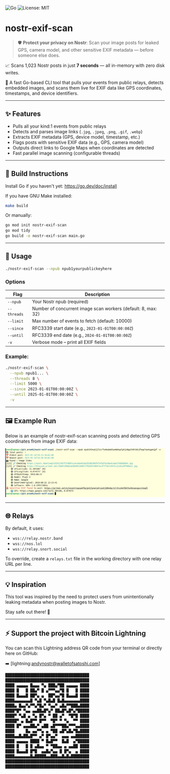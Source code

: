 ![Go](https://img.shields.io/badge/Go-1.22+-blue?logo=go)
![License: MIT](https://img.shields.io/badge/License-MIT-yellow.svg)

# nostr-exif-scan

> 🛡️ **Protect your privacy on Nostr**: Scan your image posts for leaked GPS, camera model, and other sensitive EXIF metadata — before someone else does.

📈 Scans 1,023 Nostr posts in just **7 seconds** — all in-memory with zero disk writes.

🚀 A fast Go-based CLI tool that pulls your events from public relays, detects embedded images, and scans them live for EXIF data like GPS coordinates, timestamps, and device identifiers.

---

## ✨ Features

- Pulls all your kind:1 events from public relays
- Detects and parses image links (`.jpg`, `.jpeg`, `.png`, `.gif`, `.webp`)
- Extracts EXIF metadata (GPS, device model, timestamp, etc.)
- Flags posts with sensitive EXIF data (e.g., GPS, camera model)
- Outputs direct links to Google Maps when coordinates are detected
- Fast parallel image scanning (configurable threads)

---

## 🔧 Build Instructions

Install Go if you haven't yet: https://go.dev/doc/install

If you have GNU Make installed:

```bash
make build
```

Or manually:

```bash
go mod init nostr-exif-scan
go mod tidy
go build -o nostr-exif-scan main.go
```

---

## 🚀 Usage

```bash
./nostr-exif-scan --npub npub1yourpublickeyhere
```

### Options

| Flag        | Description                                                   |
| ----------- | ------------------------------------------------------------- |
| `--npub`    | Your Nostr npub (required)                                    |
| `--threads` | Number of concurrent image scan workers (default: 8, max: 32) |
| `--limit`   | Max number of events to fetch (default: 10000)                |
| `--since`   | RFC3339 start date (e.g., `2023-01-01T00:00:00Z`)             |
| `--until`   | RFC3339 end date (e.g., `2024-01-01T00:00:00Z`)               |
| `-v`        | Verbose mode – print all EXIF fields                          |

### Example:

```bash
./nostr-exif-scan \
  --npub npub1... \
  --threads 8 \
  --limit 5000 \
  --since 2023-01-01T00:00:00Z \
  --until 2025-01-01T00:00:00Z \
  -v
```

---

## 🖼️ Example Run

Below is an example of nostr-exif-scan scanning posts and detecting GPS coordinates from image EXIF data:

![Example run](example.png)

---

## 🌐 Relays

By default, it uses:

* `wss://relay.nostr.band`
* `wss://nos.lol`
* `wss://relay.snort.social`

To override, create a `relays.txt` file in the working directory with one relay URL per line.

---

## 💡 Inspiration

This tool was inspired by the need to protect users from unintentionally leaking metadata when posting images to Nostr.

Stay safe out there! 🧭

---

## ⚡ Support the project with Bitcoin Lightning

You can scan this Lightning address QR code from your terminal or directly here on GitHub:

➡️  [lightning:andynostr@walletofsatoshi.com]

```
█████████████████████████████████████
█████████████████████████████████████
████ ▄▄▄▄▄ █▄▄▄ ▀▄ ███▄▀██ ▄▄▄▄▄ ████
████ █   █ ██▄▀ █ ▄▀▀▀▄▄▀█ █   █ ████
████ █▄▄▄█ ██▀▄ ▄  ██▀▄▄▀█ █▄▄▄█ ████
████▄▄▄▄▄▄▄█ ▀▄█ ▀▄█▄█ █▄█▄▄▄▄▄▄▄████
████▄ █▄▄▀▄▀▀▄▀█▄▀ ▀▄▄▀ ▄█▄▀▀███▄████
████▀█▀ ▀▄▄ ▄▄██▄█▀▄▀ ██▄█▀▄█▀▄▀█████
████▀ ▀▄█ ▄ ▀▄ █▀▄ ▀ ██ ▄▀  ▀█▀█ ████
█████▀ ▄ █▄█▀▀ █▀▀  ▀█▀ ▀ ▀▄  ▀▀ ████
████ █▀ ▄▄▄██▄▀ ▄██ ▄█▀▀▀██▄▀▀▀▄▄████
████     █▄ ▄▄▀▀▄ ▄ ▀██ ▄█▀▄█▄▀█▄████
████▄▄█▄██▄█▀▀ ▄▀ █▀▄▄▀  ▄▄▄ ▄▄██████
████ ▄▄▄▄▄ ████ ▀ █▄█▀▀  █▄█  ▄▀█████
████ █   █ █ ▄█▄▄ ▀ ▀██▄▄ ▄ ▄▄██ ████
████ █▄▄▄█ █▀█  ▄▄█▄▀▄▄ █ █▀▄  ▄ ████
████▄▄▄▄▄▄▄█▄█████▄▄███▄▄█▄█▄████████
█████████████████████████████████████
█████████████████████████████████████
```
